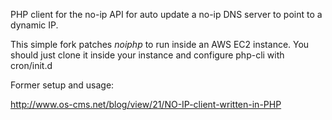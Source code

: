 PHP client for the no-ip API for auto update a no-ip DNS server to point to a dynamic IP.

This simple fork patches *noiphp* to run inside an AWS EC2 instance. You should just clone it inside your instance and configure php-cli with cron/init.d

Former setup and usage:

http://www.os-cms.net/blog/view/21/NO-IP-client-written-in-PHP
